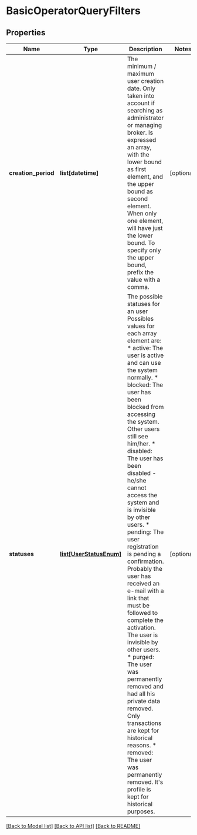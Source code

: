 # BasicOperatorQueryFilters

## Properties
Name | Type | Description | Notes
------------ | ------------- | ------------- | -------------
**creation_period** | **list[datetime]** | The minimum / maximum user creation date. Only taken into account if searching as administrator or managing broker. Is expressed an array, with the lower bound as first element, and the upper bound as second element. When only one element, will have just the lower bound. To specify only the upper bound, prefix the value with a comma.  | [optional] 
**statuses** | [**list[UserStatusEnum]**](UserStatusEnum.md) | The possible statuses for an user Possibles values for each array element are: * active: The user is active and can use the system normally. * blocked: The user has been blocked from accessing the system. Other users still see him/her. * disabled: The user has been disabled - he/she cannot access the system and is invisible by other users. * pending: The user registration is pending a confirmation. Probably the user has received an e-mail with a link that must be followed to complete the activation. The user is invisible by other users. * purged: The user was permanently removed and had all his private data removed. Only transactions are kept for historical reasons. * removed: The user was permanently removed. It&#39;s profile is kept for historical purposes.  | [optional] 

[[Back to Model list]](../README.md#documentation-for-models) [[Back to API list]](../README.md#documentation-for-api-endpoints) [[Back to README]](../README.md)



